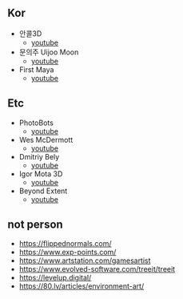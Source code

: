 ## Kor

- 안콜3D
  - [youtube](https://www.youtube.com/@ANCALL3D)
- 문의주 Uijoo Moon
  - [youtube](https://www.youtube.com/@MoonUijoo)
- First Maya
  - [youtube](https://www.youtube.com/@FirstMaya)

## Etc

- PhotoBots
  - [youtube](https://www.youtube.com/@PhotoBots)
- Wes McDermott
  - [youtube](https://www.youtube.com/@wes.mcdermott)
- Dmitriy Bely
  - [youtube](https://www.youtube.com/@dmitriybely)
- Igor Mota 3D
  - [youtube](https://www.youtube.com/@igormota3d)
- Beyond Extent
  - [youtube](https://www.youtube.com/@BeyondExtent)

## not person

- <https://flippednormals.com/>
- <https://www.exp-points.com/>
- <https://www.artstation.com/gamesartist>
- <https://www.evolved-software.com/treeit/treeit>
- <https://levelup.digital/>
- <https://80.lv/articles/environment-art/>
